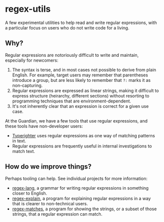 # regex-utils

A few experimental utilities to help read and write regular expressions, with a particular focus on users who do not write code for a living.

## Why?

Regular expressions are notoriously difficult to write and maintain, especially for newcomers:
1. The syntax is terse, and in most cases not possible to derive from plain English. For example, target users may remember that parentheses introduce a group, but are less likely to remember that `?:` marks it as non-capturing.
2. Regular expressions are expressed as linear strings, making it difficult to express structure (heirarchy, different sections) without resorting to programming techniques that are environment-dependent.
3. It's not inherently clear that an expression is correct for a given use case.

At the Guardian, we have a few tools that use regular expressions, and these tools have non-developer users:

- [Typerighter](https://github.com/guardian/typerighter) uses regular expressions as one way of matching patterns in text.
- Regular expressions are frequently useful in internal investigations to match text.

## How do we improve things?

Perhaps tooling can help. See individual projects for more information:

- [regex-lang](./projects/regex-lang/README.md), a grammar for writing regular expressions in something closer to English.
- [regex-explain](./projects/regex-lang/README.md), a program for explaining regular expressions in a way that is clearer to non-technical users.
- [regex-matches](./projects/regex-lang/README.md), a program for showing the strings, or a subset of those strings, that a regular expression can match.
